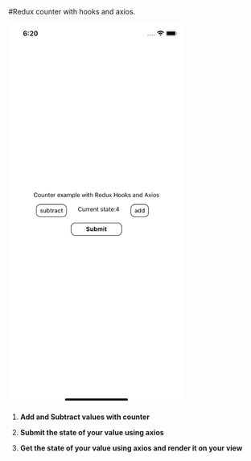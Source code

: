 #Redux counter with hooks and axios.

<!-- ![App.png](./assets/App.png) -->
<img src="./assets/App.png" width="350" alt="App.png">

1. **Add and Subtract values with counter**

2. **Submit the state of your value using axios**

3. **Get the state of your value using axios and render it on your view**

